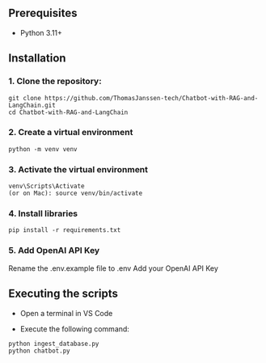 
<h2>Prerequisites</h2>
<ul>
  <li>Python 3.11+</li>
</ul>

<h2>Installation</h2>
<h3>1. Clone the repository:</h3>

```
git clone https://github.com/ThomasJanssen-tech/Chatbot-with-RAG-and-LangChain.git
cd Chatbot-with-RAG-and-LangChain
```

<h3>2. Create a virtual environment</h3>

```
python -m venv venv
```

<h3>3. Activate the virtual environment</h3>

```
venv\Scripts\Activate
(or on Mac): source venv/bin/activate
```

<h3>4. Install libraries</h3>

```
pip install -r requirements.txt
```

<h3>5. Add OpenAI API Key</h3>
Rename the .env.example file to .env
Add your OpenAI API Key

<h2>Executing the scripts</h2>

- Open a terminal in VS Code

- Execute the following command:

```
python ingest_database.py
python chatbot.py
```
